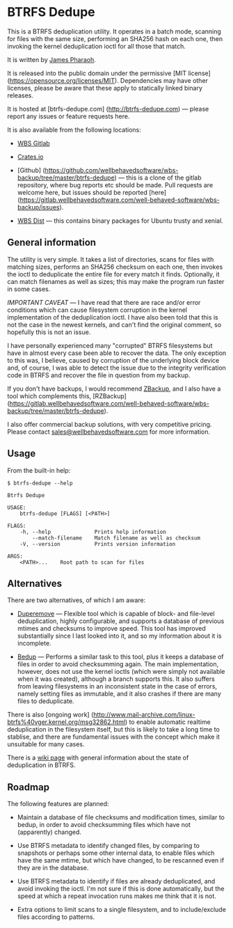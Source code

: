 # BTRFS Dedupe

This is a BTRFS deduplication utility. It operates in a batch mode, scanning
for files with the same size, performing an SHA256 hash on each one, then
invoking the kernel deduplication ioctl for all those that match.

It is written by [James Pharaoh](james@pharaoh.uk).

It is released into the public domain under the permissive [MIT license]
(https://opensource.org/licenses/MIT). Dependencies may have other licenses,
please be aware that these apply to statically linked binary releases.

It is hosted at [btrfs-dedupe.com]
(http://btrfs-dedupe.com) — please report any issues or feature requests here.

It is also available from the following locations:

* [WBS Gitlab](https://github.com/wellbehavedsoftware/btrfs-dedupe)

* [Crates.io](https://crates.io/crates/btrfs-dedupe)

* [Github]
(https://github.com/wellbehavedsoftware/wbs-backup/tree/master/btrfs-dedupe) —
this is a clone of the gitlab repository, where bug reports etc should be made.
Pull requests are welcome here, but issues should be reported [here]
(https://gitlab.wellbehavedsoftware.com/well-behaved-software/wbs-backup/issues).

* [WBS Dist](https://dist.wellbehavedsoftware.com/btrfs-dedupe/) — this contains
binary packages for Ubuntu trusty and xenial.

## General information

The utility is very simple. It takes a list of directories, scans for files with
matching sizes, performs an SHA256 checksum on each one, then invokes the ioctl
to deduplicate the entire file for every match it finds. Optionally, it can
match filenames as well as sizes; this may make the program run faster in some
cases.

*IMPORTANT CAVEAT* &mdash; I have read that there are race and/or error
conditions which can cause filesystem corruption in the kernel implementation of
the deduplication ioctl. I have also been told that this is not the case in the
newest kernels, and can't find the original comment, so hopefully this is not an
issue.

I have personally experienced many "corrupted" BTRFS filesystems but have in
almost every case been able to recover the data. The only exception to this was,
I believe, caused by corruption of the underlying block device and, of course, I
was able to detect the issue due to the integrity verification code in BTRFS and
recover the file in question from my backup.

If you don't have backups, I would recommend [ZBackup](http://zbackup.org/), and
I also have a tool which complements this, [RZBackup]
(https://gitlab.wellbehavedsoftware.com/well-behaved-software/wbs-backup/tree/master/btrfs-dedupe).

I also offer commercial backup solutions, with very competitive pricing. Please
contact [sales@wellbehavedsoftware.com](mailto:sales@wellbehavedsoftware.com)
for more information.

## Usage

From the built-in help:

```
$ btrfs-dedupe --help

Btrfs Dedupe 

USAGE:
    btrfs-dedupe [FLAGS] [<PATH>]

FLAGS:
    -h, --help              Prints help information
        --match-filename    Match filename as well as checksum
    -V, --version           Prints version information

ARGS:
    <PATH>...    Root path to scan for files
```

## Alternatives

There are two alternatives, of which I am aware:

* [Duperemove](https://github.com/markfasheh/duperemove) — Flexible tool which
is capable of block- and file-level deduplication, highly configurable, and
supports a database of previous mtimes and checksums to improve speed. This tool
has improved substantially since I last looked into it, and so my information
about it is incomplete.

* [Bedup](https://github.com/g2p/bedup) — Performs a similar task to this tool,
plus it keeps a database of files in order to avoid checksumming again. The main
implementation, however, does not use the kernel ioctls (which were simply not
available when it was created), although a branch supports this. It also suffers
from leaving filesystems in an inconsistent state in the case of errors, namely
setting files as immutable, and it also crashes if there are many files to
deduplicate.

There is also [ongoing work]
(http://www.mail-archive.com/linux-btrfs%40vger.kernel.org/msg32862.html) to
enable automatic realtime deduplication in the filesystem itself, but this is
likely to take a long time to stablise, and there are fundamental issues with
the concept which make it unsuitable for many cases.

There is a [wiki page](https://btrfs.wiki.kernel.org/index.php/Deduplication)
with general information about the state of deduplication in BTRFS.

## Roadmap

The following features are planned:

* Maintain a database of file checksums and modification times, similar to
bedup, in order to avoid checksumming files which have not (apparently) changed.

* Use BTRFS metadata to identify changed files, by comparing to snapshots or
perhaps some other internal data, to enable files which have the same mtime, but
which have changed, to be rescanned even if they are in the database.

* Use BTRFS metadata to identify if files are already deduplicated, and avoid
invoking the ioctl. I'm not sure if this is done automatically, but the speed at
which a repeat invocation runs makes me think that it is not.

* Extra options to limit scans to a single filesystem, and to include/exclude
files according to patterns.
